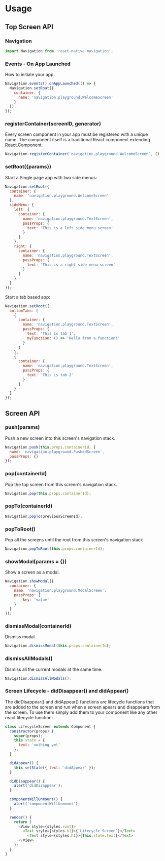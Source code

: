 # Usage

## Top Screen API

### Navigation
```js
import Navigation from 'react-native-navigation';
```
### Events - On App Launched
How to initiate your app.

```js
Navigation.events().onAppLaunched(() => {
  Navigation.setRoot({
    container: {
      name: 'navigation.playground.WelcomeScreen'
    }
  });
});
```

### registerContainer(screenID, generator)
Every screen component in your app must be registered with a unique name. The component itself is a traditional React component extending React.Component.
```js
Navigation.registerContainer(`navigation.playground.WelcomeScreen`, () => WelcomeScreen);
```

### setRoot({params})
Start a Single page app with two side menus:
```js
Navigation.setRoot({
  container: {
    name: 'navigation.playground.WelcomeScreen'
  },
  sideMenu: {
    left: {
      container: {
        name: 'navigation.playground.TextScreen',
        passProps: {
          text: 'This is a left side menu screen'
        }
      }
    },
    right: {
      container: {
        name: 'navigation.playground.TextScreen',
        passProps: {
          text: 'This is a right side menu screen'
        }
      }
    }
  }
});
```
Start a tab based app:
```js
Navigation.setRoot({
  bottomTabs: [
    {
      container: {
        name: 'navigation.playground.TextScreen',
        passProps: {
          text: 'This is tab 1',
          myFunction: () => 'Hello from a function!'
        }
      }
    },
    {
      container: {
        name: 'navigation.playground.TextScreen',
        passProps: {
          text: 'This is tab 2'
        }
      }
    }
  ]
});
```
## Screen API

### push(params)
Push a new screen into this screen's navigation stack.
```js
Navigation.push(this.props.containerId, {
  name: 'navigation.playground.PushedScreen',
  passProps: {}
});
```
### pop(containerId)
Pop the top screen from this screen's navigation stack.
```js
Navigation.pop(this.props.containerId);
```
### popTo(containerId)
```js
Navigation.popTo(previousScreenId);
```
### popToRoot()
Pop all the screens until the root from this screen's navigation stack
```js
Navigation.popToRoot(this.props.containerId);
```
### showModal(params = {})
Show a screen as a modal.
```js
Navigation.showModal({
  container: {
    name: 'navigation.playground.ModalScreen',
    passProps: {
        key: 'value'
    }
  }
});
```
### dismissModal(containerId)
Dismiss modal.
```js
Navigation.dismissModal(this.props.containerId);
```
### dismissAllModals()
Dismiss all the current modals at the same time.
```js
Navigation.dismissAllModals();
```
### Screen Lifecycle - didDisappear() and didAppear()

The didDisappear() and didAppear() functions are lifecycle functions that are added to the screen and run when a screen apears and disappears from the screen. To use them simply add them to your component like any other react lifecycle function:

```js
class LifecycleScreen extends Component {
  constructor(props) {
    super(props);
    this.state = {
      text: 'nothing yet'
    };
  }

  didAppear() {
    this.setState({ text: 'didAppear' });
  }

  didDisappear() {
    alert('didDisappear');
  }

  componentWillUnmount() {
    alert('componentWillUnmount');
  }

  render() {
    return (
      <View style={styles.root}>
        <Text style={styles.h1}>{`Lifecycle Screen`}</Text>
	      <Text style={styles.h1}>{this.state.text}</Text>
      </View>
    );
  }
}
```
